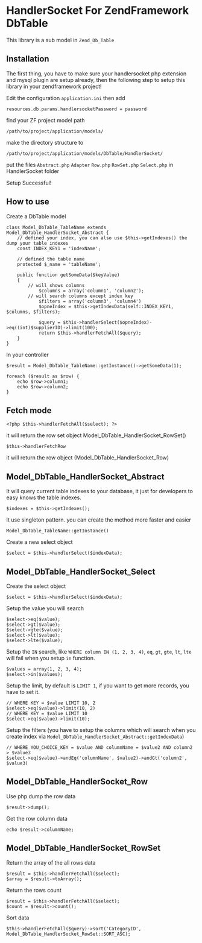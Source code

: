 HandlerSocket For ZendFramework DbTable
========================
This library is a sub model in `Zend_Db_Table`

Installation
-----------
The first thing, you have to make sure your handlersocket php extension and mysql plugin are setup already, then the following step to setup this library in your zendframework project!

Edit the configuration `application.ini` then add 

`resources.db.params.handlersocketPassword = password` 

find your ZF project model path 

`/path/to/project/application/models/`

make the directory structure to 

`/path/to/project/application/models/DbTable/HandlerSocket/`

put the files `Abstract.php` `Adapter` `Row.php` `RowSet.php` `Select.php` in HandlerSocket folder

Setup Successful!

How to use 
----------
Create a DbTable model

    class Model_DbTable_TableName extends Model_DbTable_HandlerSocket_Abstract {
        // defined your index, you can also use $this->getIndexes() the dump your table indexes
        const INDEX_KEY1 = 'indexName';

        // defined the table name
        protected $_name = 'tableName';
        
        public function getSomeData($keyValue)
        {
            // will shows columns
                $columns = array('column1', 'column2');
            // will search columns except index key
                $filters = array('column3', 'column4')
                $opneIndex = $this->getIndexData(self::INDEX_KEY1, $columns, $filters);

                $query = $this->handlerSelect($opneIndex)->eq((int)$supplierID)->limit(100);
                return $this->handlerFetchAll($query);
        }
    }

In your controller

    $result = Model_DbTable_TableName::getInstance()->getSomeData(1);

    foreach ($result as $row) {
        echo $row->column1;
        echo $row->column2;
    }

Fetch mode
----------
    <?php $this->handlerFetchAll($select); ?>
it will return the row set object Model_DbTable_HandlerSocket_RowSet()

    $this->handlerFetchRow
it will return the row object (Model_DbTable_HandlerSocket_Row)

Model_DbTable_HandlerSocket_Abstract 
---------
It will query current table indexes to your database, it just for developers to easy knows the table indexes.

    $indexes = $this->getIndexes();

It use singleton pattern. you can create the method more faster and easier

    Model_DbTable_TableName::getInstance()

Create a new select object 
    
    $select = $this->handlerSelect($indexData);

Model_DbTable_HandlerSocket_Select
----------
Create the select object
    
    $select = $this->handlerSelect($indexData);
    
Setup the value you will search

    $select->eq($value);
    $select->gt($value);
    $select->gte($value);
    $select->lt($value);
    $select->lte($value);

Setup the `IN` search, like `WHERE column IN (1, 2, 3, 4)`, `eq`, `gt`, `gte`, `lt`, `lte` will fail when you setup `in` function.

    $values = array(1, 2, 3, 4);
    $select->in($values);

Setup the limit, by default is `LIMIT 1`, if you want to get more records, you have to set it.
    
    // WHERE KEY = $value LIMIT 10, 2
    $select->eq($value)->limit(10, 2)
    // WHERE KEY = $value LIMIT 10
    $select->eq($value)->limit(10);

Setup the filters (you have to setup the columns which will search when you create index via `Model_DbTable_HandlerSocket_Abstract::getIndexData`)

    // WHERE YOU_CHOICE_KEY = $value AND columnName = $value2 AND column2 > $value3
    $select->eq($value)->andEq('columnName', $value2)->andGt('column2', $value3)

Model_DbTable_HandlerSocket_Row 
---------
Use php dump the row data

    $result->dump();

Get the row column data

    echo $result->columnName;

Model_DbTable_HandlerSocket_RowSet 
-------
Return the array of the all rows data

    $result = $this->handlerFetchAll($select);
    $array = $result->toArray();

Return the rows count 

    $result = $this->handlerFetchAll($select);
    $count = $result->count();

Sort data

    $this->handlerFetchAll($query)->sort('CategoryID', Model_DbTable_HandlerSocket_RowSet::SORT_ASC);
